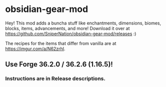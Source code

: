 # obsidian-gear-mod

Hey! This mod adds a buncha stuff like enchantments, dimensions, biomes, blocks, items, advancements, and more! Download it over at https://github.com/SniperNation/obsidian-gear-mod/releases :)

The recipes for the items that differ from vanilla are at https://imgur.com/a/N62zrhI. 

## Use Forge 36.2.0 / 36.2.6 (1.16.5)!

### Instructions are in Release descriptions.
